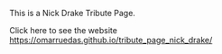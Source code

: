 This is a Nick Drake Tribute Page. 

Click here to see the website https://omarruedas.github.io/tribute_page_nick_drake/